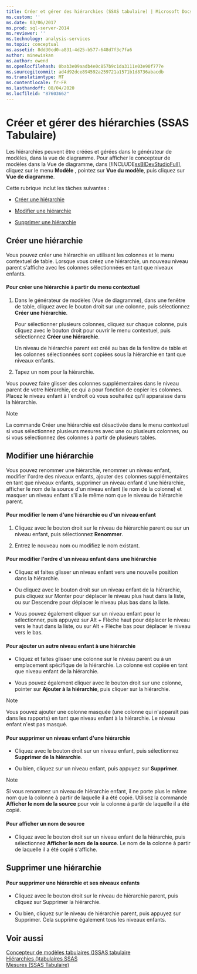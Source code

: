 ```yaml
---
title: Créer et gérer des hiérarchies (SSAS tabulaire) | Microsoft Docs
ms.custom: ''
ms.date: 03/06/2017
ms.prod: sql-server-2014
ms.reviewer: ''
ms.technology: analysis-services
ms.topic: conceptual
ms.assetid: 8dd30cd0-a831-4d25-b577-648d7f3c7fa6
author: minewiskan
ms.author: owend
ms.openlocfilehash: 0bab3e09aadb4e0c857b9c1da3111e03e90f777e
ms.sourcegitcommit: ad4d92dce894592a259721a1571b1d8736abacdb
ms.translationtype: MT
ms.contentlocale: fr-FR
ms.lasthandoff: 08/04/2020
ms.locfileid: "87603662"
---
```

# <a name="create-and-manage-hierarchies-ssas-tabular"></a>Créer et gérer des hiérarchies (SSAS Tabulaire)
  Les hiérarchies peuvent être créées et gérées dans le générateur de modèles, dans la vue de diagramme. Pour afficher le concepteur de modèles dans la Vue de diagramme, dans [!INCLUDE[ssBIDevStudioFull](../../includes/ssbidevstudiofull-md.md)], cliquez sur le menu **Modèle** , pointez sur **Vue du modèle**, puis cliquez sur **Vue de diagramme**.  
  
 Cette rubrique inclut les tâches suivantes :  
  
-   [Créer une hiérarchie](#bkmk_create)  
  
-   [Modifier une hiérarchie](#bkmk_edit)  
  
-   [Supprimer une hiérarchie](#bkmk_delete)  
  
##  <a name="create-a-hierarchy"></a><a name="bkmk_create"></a> Créer une hiérarchie  
 Vous pouvez créer une hiérarchie en utilisant les colonnes et le menu contextuel de table. Lorsque vous créez une hiérarchie, un nouveau niveau parent s'affiche avec les colonnes sélectionnées en tant que niveaux enfants.  
  
#### <a name="to-create-a-hierarchy-from-the-context-menu"></a>Pour créer une hiérarchie à partir du menu contextuel  
  
1.  Dans le générateur de modèles (Vue de diagramme), dans une fenêtre de table, cliquez avec le bouton droit sur une colonne, puis sélectionnez **Créer une hiérarchie**.  
  
     Pour sélectionner plusieurs colonnes, cliquez sur chaque colonne, puis cliquez avec le bouton droit pour ouvrir le menu contextuel, puis sélectionnez **Créer une hiérarchie**.  
  
     Un niveau de hiérarchie parent est créé au bas de la fenêtre de table et les colonnes sélectionnées sont copiées sous la hiérarchie en tant que niveaux enfants.  
  
2.  Tapez un nom pour la hiérarchie.  
  
 Vous pouvez faire glisser des colonnes supplémentaires dans le niveau parent de votre hiérarchie, ce qui a pour fonction de copier les colonnes. Placez le niveau enfant à l'endroit où vous souhaitez qu'il apparaisse dans la hiérarchie.  
  
> [!NOTE]  
>  La commande Créer une hiérarchie est désactivée dans le menu contextuel si vous sélectionnez plusieurs mesures avec une ou plusieurs colonnes, ou si vous sélectionnez des colonnes à partir de plusieurs tables.  
  
##  <a name="edit-a-hierarchy"></a><a name="bkmk_edit"></a>Modifier une hiérarchie  
 Vous pouvez renommer une hiérarchie, renommer un niveau enfant, modifier l'ordre des niveaux enfants, ajouter des colonnes supplémentaires en tant que niveaux enfants, supprimer un niveau enfant d'une hiérarchie, afficher le nom de la source d'un niveau enfant (le nom de la colonne) et masquer un niveau enfant s'il a le même nom que le niveau de hiérarchie parent.  
  
#### <a name="to-change-the-name-of-a-hierarchy-or-child-level"></a>Pour modifier le nom d'une hiérarchie ou d'un niveau enfant  
  
1.  Cliquez avec le bouton droit sur le niveau de hiérarchie parent ou sur un niveau enfant, puis sélectionnez **Renommer**.  
  
2.  Entrez le nouveau nom ou modifiez le nom existant.  
  
#### <a name="to-change-the-order-of-a-child-level-in-a-hierarchy"></a>Pour modifier l'ordre d'un niveau enfant dans une hiérarchie  
  
-   Cliquez et faites glisser un niveau enfant vers une nouvelle position dans la hiérarchie.  
  
-   Ou cliquez avec le bouton droit sur un niveau enfant de la hiérarchie, puis cliquez sur Monter pour déplacer le niveau plus haut dans la liste, ou sur Descendre pour déplacer le niveau plus bas dans la liste.  
  
-   Vous pouvez également cliquer sur un niveau enfant pour le sélectionner, puis appuyez sur Alt + Flèche haut pour déplacer le niveau vers le haut dans la liste, ou sur Alt + Flèche bas pour déplacer le niveau vers le bas.  
  
#### <a name="to-add-another-child-level-to-a-hierarchy"></a>Pour ajouter un autre niveau enfant à une hiérarchie  
  
-   Cliquez et faites glisser une colonne sur le niveau parent ou à un emplacement spécifique de la hiérarchie. La colonne est copiée en tant que niveau enfant de la hiérarchie.  
  
-   Vous pouvez également cliquer avec le bouton droit sur une colonne, pointer sur **Ajouter à la hiérarchie**, puis cliquer sur la hiérarchie.  
  
> [!NOTE]  
>  Vous pouvez ajouter une colonne masquée (une colonne qui n'apparaît pas dans les rapports) en tant que niveau enfant à la hiérarchie. Le niveau enfant n'est pas masqué.  
  
#### <a name="to-remove-a-child-level-from-a-hierarchy"></a>Pour supprimer un niveau enfant d'une hiérarchie  
  
-   Cliquez avec le bouton droit sur un niveau enfant, puis sélectionnez **Supprimer de la hiérarchie**.  
  
-   Ou bien, cliquez sur un niveau enfant, puis appuyez sur **Supprimer**.  
  
> [!NOTE]  
>  Si vous renommez un niveau de hiérarchie enfant, il ne porte plus le même nom que la colonne à partir de laquelle il a été copié. Utilisez la commande **Afficher le nom de la source** pour voir la colonne à partir de laquelle il a été copié.  
  
#### <a name="to-show-a-source-name"></a>Pour afficher un nom de source  
  
-   Cliquez avec le bouton droit sur un niveau enfant de la hiérarchie, puis sélectionnez **Afficher le nom de la source**. Le nom de la colonne à partir de laquelle il a été copié s'affiche.  
  
##  <a name="delete-a-hierarchy"></a><a name="bkmk_delete"></a>Supprimer une hiérarchie  
  
#### <a name="to-delete-a-hierarchy-and-remove-its-child-levels"></a>Pour supprimer une hiérarchie et ses niveaux enfants  
  
-   Cliquez avec le bouton droit sur le niveau de hiérarchie parent, puis cliquez sur Supprimer la hiérarchie.  
  
-   Ou bien, cliquez sur le niveau de hiérarchie parent, puis appuyez sur Supprimer. Cela supprime également tous les niveaux enfants.  
  
## <a name="see-also"></a>Voir aussi  
 [Concepteur de modèles tabulaires &#40;&#41;SSAS tabulaire](../tabular-model-designer-ssas-tabular.md)   
 [Hiérarchies &#40;&#41;tabulaires SSAS](hierarchies-ssas-tabular.md)   
 [Mesures &#40;SSAS Tabulaire&#41;](measures-ssas-tabular.md)  
  
  
